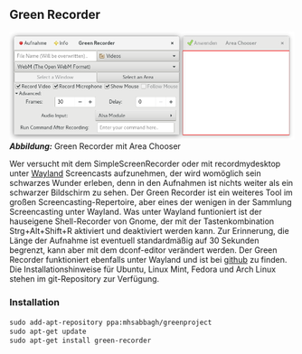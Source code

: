 ## Green Recorder

![Green Recorder](images/greenrecorder_areachooser.png)    
***Abbildung:*** Green Recorder mit Area Chooser

Wer versucht mit dem SimpleScreenRecorder oder mit recordmydesktop unter [Wayland](https://wayland.freedesktop.org/) Screencasts aufzunehmen, 
der wird womöglich sein schwarzes Wunder erleben, denn in den Aufnahmen ist nichts weiter als ein schwarzer Bildschirm zu sehen.
Der Green Recorder ist ein weiteres Tool im großen Screencasting-Repertoire, aber eines der wenigen in der Sammlung
Screencasting unter Wayland. Was unter Wayland funtioniert ist der hauseigene Shell-Recorder von Gnome, der mit der
Tastenkombination Strg+Alt+Shift+R aktiviert und deaktiviert werden kann. 
Zur Erinnerung, die Länge der Aufnahme ist eventuell standardmäßig auf 30 Sekunden begrenzt,
kann aber mit dem dconf-editor verändert werden.
Der Green Recorder funktioniert ebenfalls unter Wayland und ist bei [github](https://github.com/green-project/green-recorder) zu finden. Die Installationshinweise für Ubuntu, Linux Mint, Fedora und Arch Linux stehen im git-Repository zur Verfügung.

### Installation

```
sudo add-apt-repository ppa:mhsabbagh/greenproject
sudo apt-get update
sudo apt-get install green-recorder
```

